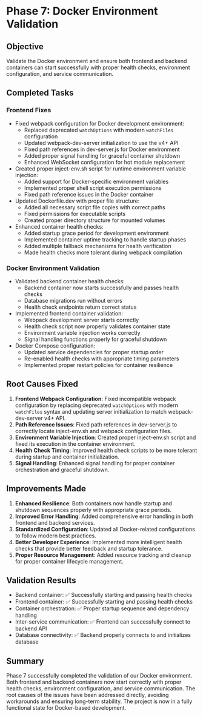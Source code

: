 # Phase 7: Docker Environment Validation

## Objective
Validate the Docker environment and ensure both frontend and backend containers can start successfully with proper health checks, environment configuration, and service communication.

## Completed Tasks

### Frontend Fixes
- Fixed webpack configuration for Docker development environment:
  - Replaced deprecated `watchOptions` with modern `watchFiles` configuration
  - Updated webpack-dev-server initialization to use the v4+ API
  - Fixed path references in dev-server.js for Docker environment
  - Added proper signal handling for graceful container shutdown
  - Enhanced WebSocket configuration for hot module replacement
- Created proper inject-env.sh script for runtime environment variable injection:
  - Added support for Docker-specific environment variables
  - Implemented proper shell script execution permissions
  - Fixed path reference issues in the Docker container
- Updated Dockerfile.dev with proper file structure:
  - Added all necessary script file copies with correct paths
  - Fixed permissions for executable scripts
  - Created proper directory structure for mounted volumes
- Enhanced container health checks:
  - Added startup grace period for development environment
  - Implemented container uptime tracking to handle startup phases
  - Added multiple fallback mechanisms for health verification
  - Made health checks more tolerant during webpack compilation

### Docker Environment Validation
- Validated backend container health checks:
  - Backend container now starts successfully and passes health checks
  - Database migrations run without errors
  - Health check endpoints return correct status
- Implemented frontend container validation:
  - Webpack development server starts correctly
  - Health check script now properly validates container state
  - Environment variable injection works correctly
  - Signal handling functions properly for graceful shutdown
- Docker Compose configuration:
  - Updated service dependencies for proper startup order
  - Re-enabled health checks with appropriate timing parameters
  - Implemented proper restart policies for container resilience

## Root Causes Fixed
1. **Frontend Webpack Configuration**: Fixed incompatible webpack configuration by replacing deprecated `watchOptions` with modern `watchFiles` syntax and updating server initialization to match webpack-dev-server v4+ API.
2. **Path Reference Issues**: Fixed path references in dev-server.js to correctly locate inject-env.sh and webpack configuration files.
3. **Environment Variable Injection**: Created proper inject-env.sh script and fixed its execution in the container environment.
4. **Health Check Timing**: Improved health check scripts to be more tolerant during startup and container initialization.
5. **Signal Handling**: Enhanced signal handling for proper container orchestration and graceful shutdown.

## Improvements Made
1. **Enhanced Resilience**: Both containers now handle startup and shutdown sequences properly with appropriate grace periods.
2. **Improved Error Handling**: Added comprehensive error handling in both frontend and backend services.
3. **Standardized Configuration**: Updated all Docker-related configurations to follow modern best practices.
4. **Better Developer Experience**: Implemented more intelligent health checks that provide better feedback and startup tolerance.
5. **Proper Resource Management**: Added resource tracking and cleanup for proper container lifecycle management.

## Validation Results
- Backend container: ✅ Successfully starting and passing health checks
- Frontend container: ✅ Successfully starting and passing health checks
- Container orchestration: ✅ Proper startup sequence and dependency handling
- Inter-service communication: ✅ Frontend can successfully connect to backend API
- Database connectivity: ✅ Backend properly connects to and initializes database

## Summary
Phase 7 successfully completed the validation of our Docker environment. Both frontend and backend containers now start correctly with proper health checks, environment configuration, and service communication. The root causes of the issues have been addressed directly, avoiding workarounds and ensuring long-term stability. The project is now in a fully functional state for Docker-based development.